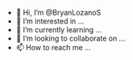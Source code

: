 - 👋 Hi, I’m @BryanLozanoS
- 👀 I’m interested in ...
- 🌱 I’m currently learning ...
- 💞️ I’m looking to collaborate on ...
- 📫 How to reach me ...

<!---
BryanLozanoS/BryanLozanoS is a ✨ special ✨ repository because its `README.md` (this file) appears on your GitHub profile.
You can click the Preview link to take a look at your changes.
--->
